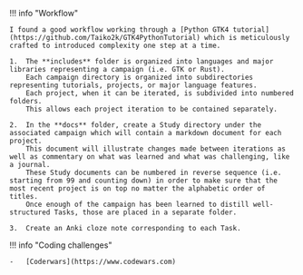 !!! info "Workflow"

    I found a good workflow working through a [Python GTK4 tutorial](https://github.com/Taiko2k/GTK4PythonTutorial) which is meticulously crafted to introduced complexity one step at a time.

    1.  The **includes** folder is organized into languages and major libraries representing a campaign (i.e. GTK or Rust).
        Each campaign directory is organized into subdirectories representing tutorials, projects, or major language features.
        Each project, when it can be iterated, is subdivided into numbered folders.
        This allows each project iteration to be contained separately.

    2.  In the **docs** folder, create a Study directory under the associated campaign which will contain a markdown document for each project.
        This document will illustrate changes made between iterations as well as commentary on what was learned and what was challenging, like a journal.
        These Study documents can be numbered in reverse sequence (i.e. starting from 99 and counting down) in order to make sure that the most recent project is on top no matter the alphabetic order of titles.
        Once enough of the campaign has been learned to distill well-structured Tasks, those are placed in a separate folder.
        
    3.  Create an Anki cloze note corresponding to each Task.

!!! info "Coding challenges"

    -   [Coderwars](https://www.codewars.com)
